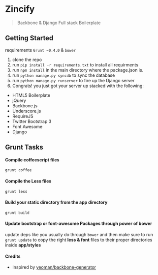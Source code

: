 # Zincify

> Backbone & Django Full stack Boilerplate

## Getting Started
requirements `Grunt ~0.4.0` & `bower`

1. clone the repo
2. run `pip install -r requirements.txt` to install all requirments
3. run `npm install` in the main directory where the package.json is.
4. run `python manage.py syncdb` to sync the database
5. run `python manage.py runserver` to fire up the Django server
6. Congrats! you just got your server up stacked with the following:
  - HTML5 Boilerplate
  - jQuery
  - Backbone.js
  - Underscore.js
  - RequireJS
  - Twitter Bootstrap 3
  - Font Awesome
  - Django 

## Grunt Tasks

#### Compile coffeescript files
`grunt coffee`

#### Compile the Less files
`grunt less`

#### Build your __static__ directory from the __app__ directory
`grunt build`

#### Update bootstrap or font-awesome Packages through power of bower
update deps like you usually do through `bower` and then make sure to run `grunt update` to copy the right __less & font__ files to their proper directories inside __app/styles__

#### Credits
- Inspired by [yeoman/backbone-generator](https://github.com/yeoman/generator-backbone)
